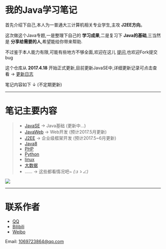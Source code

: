 # 我的Java学习笔记

首先介绍下自己,本人为一普通大三计算机相关专业学生,主攻 **J2EE方向**。

这次做这个Java专题,一是整理下自己的 **学习成果**,二是复习下 **Java的基础**,三当然是 **分享给需要的人**,希望能给你带来帮助.

不过鉴于本人能力有限,可能有些地方不够全面,欢迎在这儿 [提问](https://github.com/QCXZF/Java-Journey/issues/new),也欢迎Fork提交bug

这个仓库从 **2017.4.18** 开始正式更新,目前更新JavaSE中,详细更新记录可点击查看 → [更新日志](/更新日志.md)

笔记内容如下 ↓ (不定期更新)

---

# 笔记主要内容

>- [JavaSE](/01章-JavaSE) -> Java基础 (更新中...)
>- [JavaWeb]() -> Web开发 (预计2017.5月更新)
>- [J2EE]() -> 企业级框架开发 (预计2017.5~6月更新)
>- [Java8]()
>- [PHP]()
>- [Python]()
>- [linux]()
>- [大数据]()
>- ...... -> 这些都看情况吧~ _(:зゝ∠)_

![](http://www.techug.com/wordpress/wp-content/uploads/2017/03/18ac000685e2513fbc93.gif)

---

# 联系作者

- [QQ](http://wpa.qq.com/msgrd?v=3&uin=1069723864&site=qq&menu=yes)
- [Bilibili](http://space.bilibili.com/6988203/)
- [Weibo](http://weibo.com/u/5454971458)

Email: 1069723864@qq.com